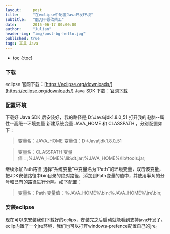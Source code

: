 ```yaml
---
layout:     post
title:      "在eclipse中配置Java开发环境"
subtitle:   "磨刀不误砍柴工"
date:       2015-06-17 00:00:00
author:     "Julian"
header-img: "img/post-bg-hello.jpg"
published: true
tags: 工具 Java
---
```


* toc
{:toc}

### 下载

eclipse 官网下载：[https://eclipse.org/downloads/](https://eclipse.org/downloads/)
Java SDK 下载：[官网下载](http://www.oracle.com/technetwork/java/javase/downloads/jdk8-downloads-2133151.html)

### 配置环境

下载好 Java SDK 后安装好，我的路径是 D:\Java\jdk1.8.0_51
打开我的电脑--属性--高级--环境变量
新建系统变量 JAVA_HOME 和 CLASSPATH ，分别配置如下：

>变量名：JAVA_HOME 
>变量值：D:\Java\jdk1.8.0_51

>变量名：CLASSPATH 
>变量值：;%JAVA_HOME%\lib\dt.jar;%JAVA_HOME%\lib\tools.jar;

继续添加Path路径
选择“系统变量”中变量名为“Path”的环境变量，双击该变量，把JDK安装路径中bin目录的绝对路径，添加到Path变量的值中，并使用半角的分号和已有的路径进行分隔。如下配置：

>变量名：Path 
>变量值：%JAVA_HOME%\bin;%JAVA_HOME%\jre\bin;

### 安装eclipse

现在可以来安装我们下载好的eclips，安装完之后启动就能看到支持java开发了。
eclip内置了一个jre环境，我们也可以打开windows-prefence配置自己的jre。